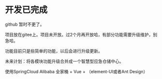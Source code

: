 # 开发已完成

github 暂时不更了。

项目放在gitee上。项目未开放。过2个月再开放哈，有部分功能需要升级维护，别急哈。

功能目前只是些简单的功能，以后会进行升级更新。



未来计划：将各模块功能升级合并成一个智慧型应急仓储中心。

使用SpringCloud Alibaba 全家桶 + Vue + （element-UI或者Ant Design）
